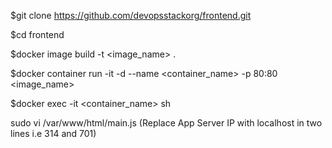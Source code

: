 $git clone https://github.com/devopsstackorg/frontend.git

$cd frontend

$docker image build -t <image_name> .

$docker container run -it -d --name <container_name> -p 80:80 <image_name>

$docker exec -it <container_name> sh

sudo vi /var/www/html/main.js (Replace App Server IP with localhost in two lines i.e 314 and 701)
